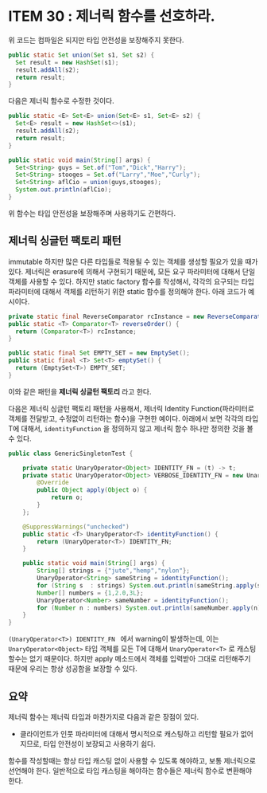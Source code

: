 # ITEM 30 : 제너릭 함수를 선호하라.

위 코드는 컴파일은 되지만 타입 안전성을 보장해주지 못한다.
``` java
public static Set union(Set s1, Set s2) {
  Set result = new HashSet(s1);
  result.addAll(s2);
  return result;
}
```

 다음은 제너릭 함수로 수정한 것이다.

``` java
public static <E> Set<E> union(Set<E> s1, Set<E> s2) {
  Set<E> result = new HashSet<>(s1);
  result.addAll(s2);
  return result;
}

public static void main(String[] args) {
  Set<String> guys = Set.of("Tom","Dick","Harry");
  Set<String> stooges = Set.of("Larry","Moe","Curly");
  Set<String> aflCio = union(guys,stooges);
  System.out.println(aflCio);
}
```

위 함수는 타입 안전성을 보장해주며 사용하기도 간편하다.

## 제너릭 싱글턴 팩토리 패턴

immutable 하지만 많은 다른 타입들로 적용될 수 있는 객체를 생성할 필요가 있을 때가 있다. 제너릭은 erasure에 의해서 구현되기 때문에, 모든 요구 파라미터에 대해서 단일 객체를 사용할 수 있다. 하지만 static factory 함수를 작성해서, 각각의 요구되는 타입 파라미터에 대해서 객체를 리턴하기 위한 static 함수를 정의해야 한다. 아래 코드가 예시이다.

``` java
private static final ReverseComparator rcInstance = new ReverseComparator();
public static <T> Comparator<T> reverseOrder() {
  return (Comparator<T>) rcInstance;
}

public static final Set EMPTY_SET = new EmptySet();
public static final <T> Set<T> emptySet() {
  return (EmptySet<T>) EMPTY_SET;
}
```

이와 같은 패턴을 **제너릭 싱글턴 팩토리** 라고 한다.

다음은 제너릭 싱글턴 팩토리 패턴을 사용해서, 제너릭 Identity Function(파라미터로 객체를 전달받고, 수정없이 리턴하는 함수)을 구현한 예이다. 아래에서 보면 각각의 타입 T에 대해서, ```identityFunction``` 을 정의하지 않고 제너릭 함수 하나만 정의한 것을 볼수 있다.

``` java
public class GenericSingletonTest {

    private static UnaryOperator<Object> IDENTITY_FN = (t) -> t;
    private static UnaryOperator<Object> VERBOSE_IDENTITY_FN = new UnaryOperator<Object>() 		{
        @Override
        public Object apply(Object o) {
            return o;
        }
    };

    @SuppressWarnings("unchecked")
    public static <T> UnaryOperator<T> identityFunction() {
        return (UnaryOperator<T>) IDENTITY_FN;
    }

    public static void main(String[] args) {
        String[] strings = {"jute","hemp","nylon"};
        UnaryOperator<String> sameString = identityFunction();
        for (String s  : strings) System.out.println(sameString.apply(s));
        Number[] numbers = {1,2.0,3L};
        UnaryOperator<Number> sameNumber = identityFunction();
        for (Number n : numbers) System.out.println(sameNumber.apply(n));
    }
}
```

```(UnaryOperator<T>) IDENTITY_FN ``` 에서 warning이 발생하는데, 이는 ```UnaryOperator<Object>``` 타입 객체를 모든 T에 대해서 ```UnaryOperator<T>``` 로 캐스팅 할수는 없기 때문이다. 하지만 apply 메소드에서 객체를 입력받아 그대로 리턴해주기 때문에 우리는 항상 성공함을 보장할 수 있다.

## 요약

제너릭 함수는 제너릭 타입과 마찬가지로 다음과 같은 장점이 있다.

- 클라이언트가 인풋 파라미터에 대해서 명시적으로 캐스팅하고 리턴할 필요가 없어지므로, 타입 안전성이 보장되고 사용하기 쉽다.

함수를 작성할때는 항상 타입 캐스팅 없이 사용할 수 있도록 해야하고, 보통 제너릭으로 선언해야 한다. 일반적으로 타입 캐스팅을 해야하는 함수들은 제너릭 함수로 변환해야 한다. 
